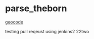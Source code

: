 # parse_theborn

[geocode](https://api.ncloud-docs.com/docs/ai-naver-mapsgeocoding-geocode)

testing pull reqeust using jenkins2
22two